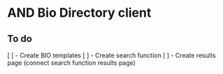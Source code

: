 # AND Bio Directory client

## To do

[ ] - Create BIO templates
[ ] - Create search function
[ ] - Create results page (connect search function results page)
